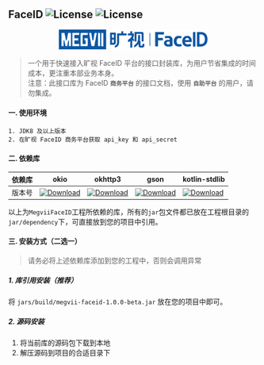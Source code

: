 ## FaceID ![License](https://img.shields.io/badge/License-Apache%202.0-blue.svg) ![License](https://img.shields.io/badge/Version-1.0.0--beta-green)

<p align="center"><img src="logo_megvii_faceid.png" alt="faceid" width="300"/></p>

> 一个用于快速接入旷视 FaceID 平台的接口封装库，为用户节省集成的时间成本，更注重本部业务本身。<br/>
> 注意：此接口库为 FaceID <b>`商务平台`</b> 的接口文档，使用 <b>`自助平台`</b> 的用户，请勿集成。

#### 一. 使用环境

```
1. JDK8 及以上版本
2. 在旷视 FaceID 商务平台获取 api_key 和 api_secret
```

#### 二. 依赖库

依赖库|okio|okhttp3|gson|kotlin-stdlib
---|---|---|---|---
版本号|[![Download](https://img.shields.io/badge/Version-2.9.0-blue)](https://mvnrepository.com/artifact/com.squareup.okio/okio/2.9.0)|[![Download](https://img.shields.io/badge/Version-3.14.9-blue)](https://mvnrepository.com/artifact/com.squareup.okhttp3/okhttp/3.14.9)|[![Download](https://img.shields.io/badge/Version-2.8.6-blue)](https://mvnrepository.com/artifact/com.google.code.gson/gson/2.8.6)|[![Download](https://img.shields.io/badge/Version-1.4.10-blue)](https://mvnrepository.com/artifact/org.jetbrains.kotlin/kotlin-stdlib/1.4.10)

以上为`MegviiFaceID`工程所依赖的库，所有的`jar`包文件都已放在工程根目录的`jar/dependency`下，可直接放到您的项目中引用。

#### 三. 安装方式（二选一）
>请务必将上述依赖库添加到您的工程中，否则会调用异常

##### 1. 库引用安装（推荐）
将 `jars/build/megvii-faceid-1.0.0-beta.jar` 放在您的项目中即可。

##### 2. 源码安装
1. 将当前库的源码包下载到本地
2. 解压源码到项目的合适目录下


